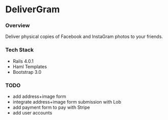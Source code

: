 # DeliverGram

### Overview

Deliver physical copies of Facebook and InstaGram photos to your friends.

### Tech Stack

* Rails 4.0.1
* Haml Templates
* Bootstrap 3.0

### TODO

* add address+image form
* integrate address+image form submission with Lob
* add payment form to pay with Stripe
* add user accounts
